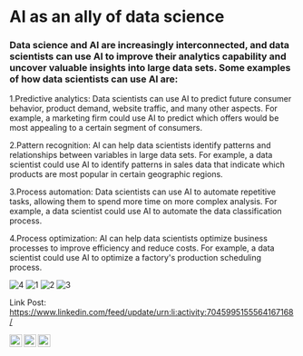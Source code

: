 # AI as an ally of data science

### Data science and AI are increasingly interconnected, and data scientists can use AI to improve their analytics capability and uncover valuable insights into large data sets. Some examples of how data scientists can use AI are:

1.Predictive analytics: Data scientists can use AI to predict future consumer behavior, product demand, website traffic, and many other aspects. For example, a marketing firm could use AI to predict which offers would be most appealing to a certain segment of consumers.

2.Pattern recognition: AI can help data scientists identify patterns and relationships between variables in large data sets. For example, a data scientist could use AI to identify patterns in sales data that indicate which products are most popular in certain geographic regions.

3.Process automation: Data scientists can use AI to automate repetitive tasks, allowing them to spend more time on more complex analysis. For example, a data scientist could use AI to automate the data classification process.

4.Process optimization: AI can help data scientists optimize business processes to improve efficiency and reduce costs. For example, a data scientist could use AI to optimize a factory's production scheduling process.

![4](https://user-images.githubusercontent.com/107339963/227852235-b7c33ddb-5981-4f97-a252-43737ce0cdbb.png)
![1](https://user-images.githubusercontent.com/107339963/227852261-dd5bccc4-fd17-495f-80fd-60afb6d5739c.png)
![2](https://user-images.githubusercontent.com/107339963/227852265-f8bd26f9-d87d-4f3e-9c8c-494360d44efd.png)
![3](https://user-images.githubusercontent.com/107339963/227852274-4423f46f-60d9-4765-ae4a-6a8f5271e327.png)


Link Post: https://www.linkedin.com/feed/update/urn:li:activity:7045995155564167168/

<a href="https://www.instagram.com/angelocastilloperz/">
  <img align="left" alt="Abhishek's Instagram" width="22px" src="https://raw.githubusercontent.com/hussainweb/hussainweb/main/icons/instagram.png" />
</a>
<a href="https://twitter.com/AngeloCasell">
  <img align="left" alt="Abhishek Naidu | Twitter" width="22px" src="https://raw.githubusercontent.com/peterthehan/peterthehan/master/assets/twitter.svg" />
</a>
<a href="https://www.linkedin.com/in/castilloperz/">
  <img align="left" alt="Abhishek's LinkedIN" width="22px" src="https://raw.githubusercontent.com/peterthehan/peterthehan/master/assets/linkedin.svg" />
</a>
